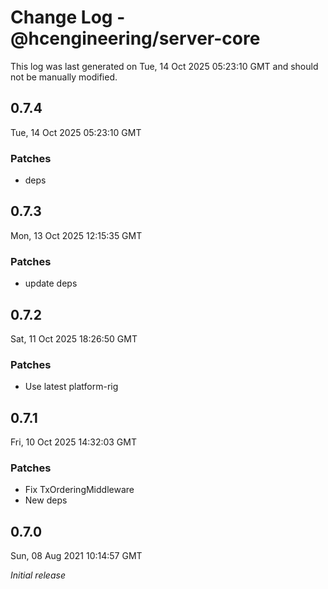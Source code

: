 # Change Log - @hcengineering/server-core

This log was last generated on Tue, 14 Oct 2025 05:23:10 GMT and should not be manually modified.

## 0.7.4
Tue, 14 Oct 2025 05:23:10 GMT

### Patches

- deps

## 0.7.3
Mon, 13 Oct 2025 12:15:35 GMT

### Patches

- update deps

## 0.7.2
Sat, 11 Oct 2025 18:26:50 GMT

### Patches

- Use latest platform-rig

## 0.7.1
Fri, 10 Oct 2025 14:32:03 GMT

### Patches

- Fix TxOrderingMiddleware
- New deps

## 0.7.0
Sun, 08 Aug 2021 10:14:57 GMT

_Initial release_

